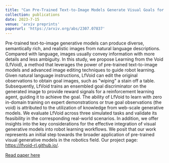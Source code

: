 ```yaml
---
title: "Can Pre-Trained Text-to-Image Models Generate Visual Goals for Reinforcement Learning?"
collection: publications
date: 2023-7-15
venue: 'arxiv preprints'
paperurl: 'https://arxiv.org/abs/2307.07837'
---
```

Pre-trained text-to-image generative models can produce diverse, semantically rich, and realistic images from natural language descriptions. Compared with language, images usually convey information with more details and less ambiguity. In this study, we propose Learning from the Void (LfVoid), a method that leverages the power of pre-trained text-to-image models and advanced image editing techniques to guide robot learning. Given natural language instructions, LfVoid can edit the original observations to obtain goal images, such as "wiping" a stain off a table. Subsequently, LfVoid trains an ensembled goal discriminator on the generated image to provide reward signals for a reinforcement learning agent, guiding it to achieve the goal. The ability of LfVoid to learn with zero in-domain training on expert demonstrations or true goal observations (the void) is attributed to the utilization of knowledge from web-scale generative models. We evaluate LfVoid across three simulated tasks and validate its feasibility in the corresponding real-world scenarios. In addition, we offer insights into the key considerations for the effective integration of visual generative models into robot learning workflows. We posit that our work represents an initial step towards the broader application of pre-trained visual generative models in the robotics field. Our project page: https://lfvoid-rl.github.io/.

[Read paper here]('https://arxiv.org/abs/2307.07837')
